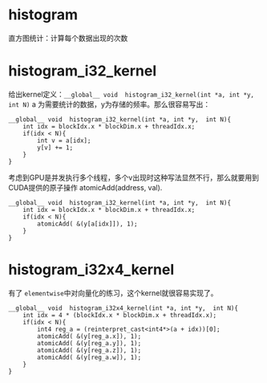 # histogram
直方图统计：计算每个数据出现的次数  

# histogram_i32_kernel
给出kernel定义：`__global__ void  histogram_i32_kernel(int *a, int *y,  int N)`
a 为需要统计的数据，y为存储的频率。那么很容易写出：
```
__global__ void  histogram_i32_kernel(int *a, int *y,  int N){
    int idx = blockIdx.x * blockDim.x + threadIdx.x;
    if(idx < N){
        int v = a[idx];
        y[v] += 1;
    }
}
```
考虑到GPU是并发执行多个线程，多个v出现时这种写法显然不行，那么就要用到CUDA提供的原子操作 atomicAdd(address, val).
```
__global__ void  histogram_i32_kernel(int *a, int *y,  int N){
    int idx = blockIdx.x * blockDim.x + threadIdx.x;
    if(idx < N){
        atomicAdd( &(y[a[idx]]), 1);
    }
}
```

# histogram_i32x4_kernel
有了 `elementwise`中对向量化的练习，这个kernel就很容易实现了。
```
__global__ void  histogram_i32x4_kernel(int *a, int *y,  int N){
    int idx = 4 * (blockIdx.x * blockDim.x + threadIdx.x);
    if(idx < N){
        int4 reg_a = (reinterpret_cast<int4*>(a + idx))[0];
        atomicAdd( &(y[reg_a.x]), 1);
        atomicAdd( &(y[reg_a.y]), 1);
        atomicAdd( &(y[reg_a.z]), 1);
        atomicAdd( &(y[reg_a.w]), 1);
    }
}
```